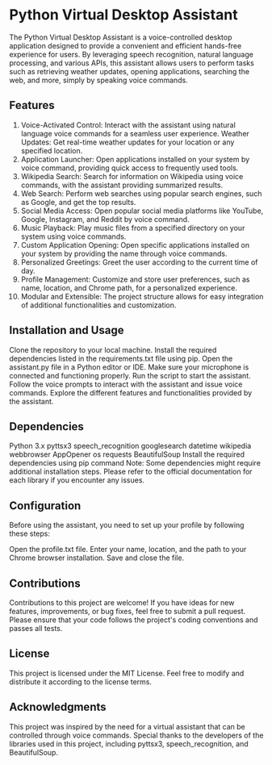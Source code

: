 # Python Virtual Desktop Assistant
The Python Virtual Desktop Assistant is a voice-controlled desktop application designed to provide a convenient and efficient hands-free experience for users. By leveraging speech recognition, natural language processing, and various APIs, this assistant allows users to perform tasks such as retrieving weather updates, opening applications, searching the web, and more, simply by speaking voice commands.

## Features
1. Voice-Activated Control: Interact with the assistant using natural language voice commands for a seamless user experience.
Weather Updates: Get real-time weather updates for your location or any specified location.
2. Application Launcher: Open applications installed on your system by voice command, providing quick access to frequently used tools.
3. Wikipedia Search: Search for information on Wikipedia using voice commands, with the assistant providing summarized results.
4. Web Search: Perform web searches using popular search engines, such as Google, and get the top results.
5. Social Media Access: Open popular social media platforms like YouTube, Google, Instagram, and Reddit by voice command.
6. Music Playback: Play music files from a specified directory on your system using voice commands.
7. Custom Application Opening: Open specific applications installed on your system by providing the name through voice commands.
8. Personalized Greetings: Greet the user according to the current time of day.
9. Profile Management: Customize and store user preferences, such as name, location, and Chrome path, for a personalized experience.
10. Modular and Extensible: The project structure allows for easy integration of additional functionalities and customization.

## Installation and Usage
Clone the repository to your local machine.
Install the required dependencies listed in the requirements.txt file using pip.
Open the assistant.py file in a Python editor or IDE.
Make sure your microphone is connected and functioning properly.
Run the script to start the assistant.
Follow the voice prompts to interact with the assistant and issue voice commands.
Explore the different features and functionalities provided by the assistant.

## Dependencies
Python 3.x
pyttsx3
speech_recognition
googlesearch
datetime
wikipedia
webbrowser
AppOpener
os
requests
BeautifulSoup
Install the required dependencies using pip command
Note: Some dependencies might require additional installation steps. Please refer to the official documentation for each library if you encounter any issues.

## Configuration
Before using the assistant, you need to set up your profile by following these steps:

Open the profile.txt file.
Enter your name, location, and the path to your Chrome browser installation.
Save and close the file.

## Contributions
Contributions to this project are welcome! If you have ideas for new features, improvements, or bug fixes, feel free to submit a pull request. Please ensure that your code follows the project's coding conventions and passes all tests.

## License
This project is licensed under the MIT License. Feel free to modify and distribute it according to the license terms.

## Acknowledgments
This project was inspired by the need for a virtual assistant that can be controlled through voice commands.
Special thanks to the developers of the libraries used in this project, including pyttsx3, speech_recognition, and BeautifulSoup.
